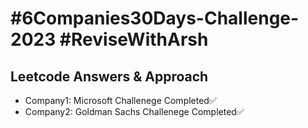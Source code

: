 # #6Companies30Days-Challenge-2023 #ReviseWithArsh 

## Leetcode Answers & Approach

- Company1: Microsoft Challenege Completed✅
- Company2: Goldman Sachs Challenege Completed✅
